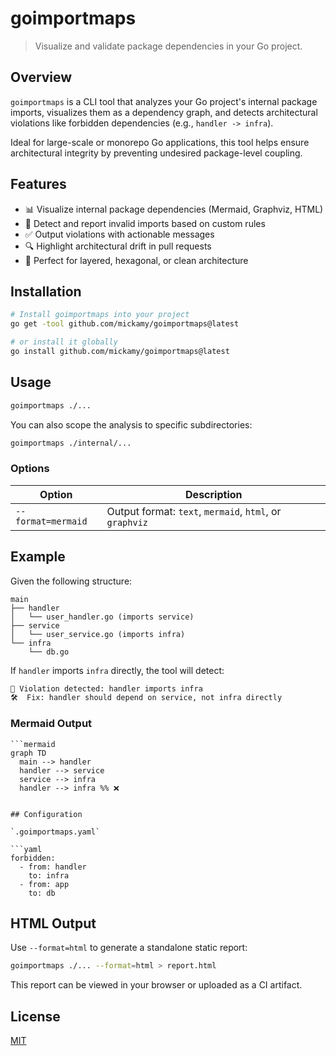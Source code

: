 # goimportmaps

> Visualize and validate package dependencies in your Go project.

## Overview

`goimportmaps` is a CLI tool that analyzes your Go project's internal package imports, visualizes them as a dependency
graph, and detects architectural violations like forbidden dependencies (e.g., `handler -> infra`).

Ideal for large-scale or monorepo Go applications, this tool helps ensure architectural integrity by preventing
undesired package-level coupling.

## Features

- 📊 Visualize internal package dependencies (Mermaid, Graphviz, HTML)
- 🚨 Detect and report invalid imports based on custom rules
- ✅ Output violations with actionable messages
- 🔍 Highlight architectural drift in pull requests
- 🧠 Perfect for layered, hexagonal, or clean architecture

## Installation

```bash
# Install goimportmaps into your project
go get -tool github.com/mickamy/goimportmaps@latest

# or install it globally
go install github.com/mickamy/goimportmaps@latest
```

## Usage

```bash
goimportmaps ./...
```

You can also scope the analysis to specific subdirectories:

```bash
goimportmaps ./internal/...
```

### Options

| Option                        | Description                                             |
|-------------------------------|---------------------------------------------------------|
| `--format=mermaid`            | Output format: `text`, `mermaid`, `html`, or `graphviz` |

## Example

Given the following structure:

```
main
├── handler
│   └── user_handler.go (imports service)
├── service
│   └── user_service.go (imports infra)
└── infra
    └── db.go
```

If `handler` imports `infra` directly, the tool will detect:

```bash
🚨 Violation detected: handler imports infra
🛠️  Fix: handler should depend on service, not infra directly
```

### Mermaid Output

```
```mermaid
graph TD
  main --> handler
  handler --> service
  service --> infra
  handler --> infra %% ❌
```

```

## Configuration

`.goimportmaps.yaml`

```yaml
forbidden:
  - from: handler
    to: infra
  - from: app
    to: db
```

## HTML Output

Use `--format=html` to generate a standalone static report:

```bash
goimportmaps ./... --format=html > report.html
```

This report can be viewed in your browser or uploaded as a CI artifact.

## License

[MIT](./LICENSE)
